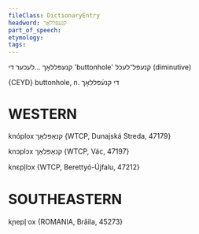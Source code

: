 ```yaml
---
fileClass: DictionaryEntry
headword: קנעפּללאָך
part_of_speech: 
etymology: 
tags: 
---
```

קנעפּללאָך
...לעכער
די
'buttonhole'
קנעפּל־לעכל
(diminutive)

{CEYD}
buttonhole, n. די קנע֜פּללאָך

WESTERN
========

knóplox קנאָפּלאָך {WTCP, Dunajská Streda, 47179}

knɔplɔx קנאָפּלאָך {WTCP, Vác, 47197}

knɛpl̩lɔx {WTCP, Berettyó-Újfalu, 47212}

SOUTHEASTERN
==============

kɲepl̩ˑox {ROMANIA, Brăila, 45273}
